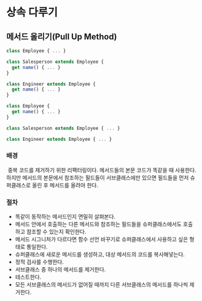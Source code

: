 # 상속 다루기

## 메서드 올리기(Pull Up Method)

```javascript
class Employee { ... }

class Salesperson extends Employee {
  get name() { ... }
}

class Engineer extends Employee {
  get name() { ... }
}
```

```javascript
class Employee {
  get name() { ... }
}

class Salesperson extends Employee { ... }

class Engineer extends Employee { ... }
```

### 배경

&nbsp;중복 코드를 제거하기 위한 리팩터링이다. 메서드들의 본문 코드가 똑같을 때 사용한다. 하지만 메서드의 본문에서 참조하는 필드들이 서브클래스에만 있으면 필드들을 먼저 슈퍼클래스로 올린 후 메서드를 올려야 한다.

### 절차

- 똑같이 동작하는 메서드인지 면밀히 살펴본다.
- 메서드 안에서 호출하는 다른 메서드와 참조하는 필드들을 슈퍼클래스에서도 호출하고 참조할 수 있는지 확인한다.
- 메서드 시그니처가 다르다면 함수 선언 바꾸기로 슈퍼클래스에서 사용하고 싶은 형태로 통일한다.
- 슈퍼클래스에 새로운 메서드를 생성하고, 대상 메서드의 코드를 복사해넣는다.
- 정적 검사를 수행한다.
- 서브클래스 중 하나의 메서드를 제거한다.
- 테스트한다.
- 모든 서브클래스의 메서드가 없어질 때까지 다른 서브클래스의 메서드를 하나씩 제거한다.
